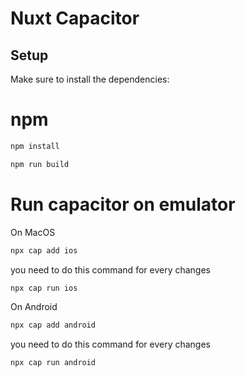 # Nuxt Capacitor

## Setup

Make sure to install the dependencies:

# npm

```bash
npm install
```

```bash
npm run build
```

# Run capacitor on emulator

On MacOS

```bash
npx cap add ios
```
you need to do this command for every changes

```bash
npx cap run ios
```

On Android

```bash
npx cap add android
```
you need to do this command for every changes

```bash
npx cap run android
```
